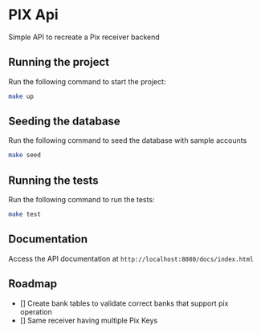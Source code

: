 # PIX Api 

Simple API to recreate a Pix receiver backend

## Running the project

Run the following command to start the project:

```bash
make up
```

## Seeding the database

Run the following command to seed the database with sample accounts

```bash
make seed
```

## Running the tests

Run the following command to run the tests:

```bash
make test
```

## Documentation

Access the API documentation at `http://localhost:8080/docs/index.html`

## Roadmap

- [] Create bank tables to validate correct banks that support pix operation
- [] Same receiver having multiple Pix Keys
